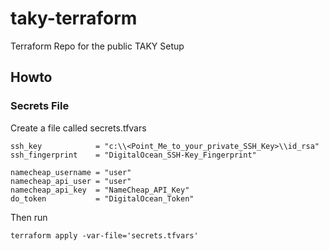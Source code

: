 # taky-terraform
Terraform Repo for the public TAKY Setup

## Howto

### Secrets File

Create a file called secrets.tfvars
```
ssh_key            = "c:\\<Point_Me_to_your_private_SSH_Key>\\id_rsa"
ssh_fingerprint    = "DigitalOcean_SSH-Key_Fingerprint"

namecheap_username = "user"
namecheap_api_user = "user"
namecheap_api_key  = "NameCheap_API_Key"
do_token           = "DigitalOcean_Token"
```

Then run 
```
terraform apply -var-file='secrets.tfvars'
```